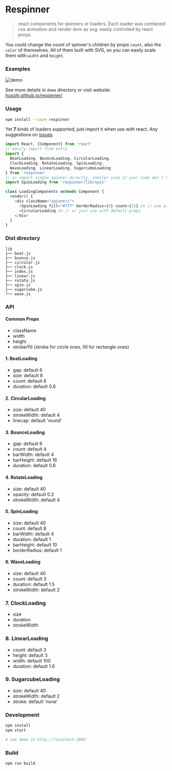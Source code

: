 # Respinner
> react components for spinners or loaders. Each loader was combined css animation and render dom as svg.
easily controlled by react porps.

You could change the count of spinner's children by props `count`, also the `color` of themselves. All of them built with SVG, so you can easily scale them with `width` and `height`.

### Examples

![demo](http://huozhi.github.io/img/2016/respinner/demo.gif)

See more details in `demo` directory or visit website: [huozhi.github.io/respinner/](https://huozhi.github.io/respinner/)

### Usage

```sh
npm install --save respinner
```

Yet **7** kinds of loaders supported, just import it when use with react. Any suggestions on [issues](https://github.com/huozhi/respinner/issues).

```js
import React, {Component} from 'react'
// easily import from entry
import {
  BeatLoading, BounceLoading, CircularLoading,
  ClockLoading, RotateLoading, SpinLoading,
  WaveLoading, LinearLoading, SugarcubeLoading
} from 'respinner'
// or import single spinner directly, smaller size if your code don't have tree shaking
import SpinLoading from 'respinner/lib/spin'

class LoadingComponents extends Component {  
  render() {
    <div className="spinners">
      <SpinLoading fill="#777" borderRadius={4} count={12} /> // use with customized props
      <CircularLoading /> // or just use with default props
    </div>
  }
}
```
### Dist directory

```
lib
├── beat.js
├── bounce.js
├── circular.js
├── clock.js
├── index.js
├── linear.js
├── rotate.js
├── spin.js
├── sugarcube.js
└── wave.js
```

### API

#### Common Props

- className
- width
- height
- stroke/fill (stroke for circle ones, fill for rectangle ones)

#### 1. BeatLoading

- gap: default 6
- size: default 8
- count: default 6
- duration: default 0.8

#### 2. CircularLoading

- size: default 40
- strokeWidth: default 4
- linecap: default 'round'

#### 3. BounceLoading

- gap: default 6
- count: default 4
- barWidth: default 4
- barHeight: default 16
- duration: default 0.8

#### 4. RotateLoading

- size: default 40
- opacity: default 0.2
- strokeWidth: default 4

#### 5. SpinLoading

- size: default 40
- count: default 8
- barWidth: default 4
- duration: default 1
- barHeight: default 10
- borderRadius: default 1

#### 6. WaveLoading

- size: default 40
- count: default 3
- duration: default 1.5
- strokeWidth: default 2

### 7. ClockLoading

- size
- duration
- strokeWidth

### 8. LinearLoading

- count: default 3
- height: default 3
- width: default 100
- duration: default 1.6

### 9. SugarcubeLoading

- size: default 40
- strokeWidth: default 2
- stroke: default 'none'

### Development

```sh
npm install
npm start

# see demo in http://localhost:3000
```

### Build

```
npm run build
```
